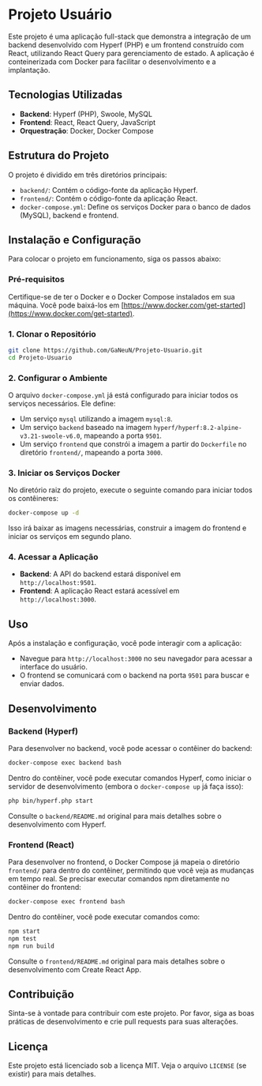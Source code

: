 # Projeto Usuário

Este projeto é uma aplicação full-stack que demonstra a integração de um backend desenvolvido com Hyperf (PHP) e um frontend construído com React, utilizando React Query para gerenciamento de estado. A aplicação é conteinerizada com Docker para facilitar o desenvolvimento e a implantação.

## Tecnologias Utilizadas

- **Backend**: Hyperf (PHP), Swoole, MySQL
- **Frontend**: React, React Query, JavaScript
- **Orquestração**: Docker, Docker Compose

## Estrutura do Projeto

O projeto é dividido em três diretórios principais:

- `backend/`: Contém o código-fonte da aplicação Hyperf.
- `frontend/`: Contém o código-fonte da aplicação React.
- `docker-compose.yml`: Define os serviços Docker para o banco de dados (MySQL), backend e frontend.

## Instalação e Configuração

Para colocar o projeto em funcionamento, siga os passos abaixo:

### Pré-requisitos

Certifique-se de ter o Docker e o Docker Compose instalados em sua máquina. Você pode baixá-los em [https://www.docker.com/get-started](https://www.docker.com/get-started).

### 1. Clonar o Repositório

```bash
git clone https://github.com/GaNeuN/Projeto-Usuario.git
cd Projeto-Usuario
```

### 2. Configurar o Ambiente

O arquivo `docker-compose.yml` já está configurado para iniciar todos os serviços necessários. Ele define:

- Um serviço `mysql` utilizando a imagem `mysql:8`.
- Um serviço `backend` baseado na imagem `hyperf/hyperf:8.2-alpine-v3.21-swoole-v6.0`, mapeando a porta `9501`.
- Um serviço `frontend` que constrói a imagem a partir do `Dockerfile` no diretório `frontend/`, mapeando a porta `3000`.

### 3. Iniciar os Serviços Docker

No diretório raiz do projeto, execute o seguinte comando para iniciar todos os contêineres:

```bash
docker-compose up -d
```

Isso irá baixar as imagens necessárias, construir a imagem do frontend e iniciar os serviços em segundo plano.

### 4. Acessar a Aplicação

- **Backend**: A API do backend estará disponível em `http://localhost:9501`.
- **Frontend**: A aplicação React estará acessível em `http://localhost:3000`.

## Uso

Após a instalação e configuração, você pode interagir com a aplicação:

- Navegue para `http://localhost:3000` no seu navegador para acessar a interface do usuário.
- O frontend se comunicará com o backend na porta `9501` para buscar e enviar dados.

## Desenvolvimento

### Backend (Hyperf)

Para desenvolver no backend, você pode acessar o contêiner do backend:

```bash
docker-compose exec backend bash
```

Dentro do contêiner, você pode executar comandos Hyperf, como iniciar o servidor de desenvolvimento (embora o `docker-compose up` já faça isso):

```bash
php bin/hyperf.php start
```

Consulte o `backend/README.md` original para mais detalhes sobre o desenvolvimento com Hyperf.

### Frontend (React)

Para desenvolver no frontend, o Docker Compose já mapeia o diretório `frontend/` para dentro do contêiner, permitindo que você veja as mudanças em tempo real. Se precisar executar comandos npm diretamente no contêiner do frontend:

```bash
docker-compose exec frontend bash
```

Dentro do contêiner, você pode executar comandos como:

```bash
npm start
npm test
npm run build
```

Consulte o `frontend/README.md` original para mais detalhes sobre o desenvolvimento com Create React App.

## Contribuição

Sinta-se à vontade para contribuir com este projeto. Por favor, siga as boas práticas de desenvolvimento e crie pull requests para suas alterações.

## Licença

Este projeto está licenciado sob a licença MIT. Veja o arquivo `LICENSE` (se existir) para mais detalhes.

